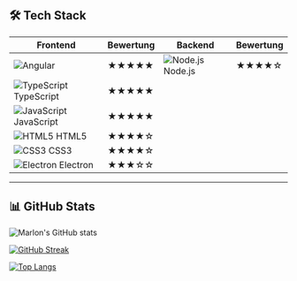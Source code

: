 ## 🛠️ Tech Stack

| Frontend                        | Bewertung | Backend      | Bewertung |
|--------------------------------|-----------|--------------|-----------|
| ![Angular](https://img.shields.io/badge/Angular-DD0031?style=for-the-badge&logo=angular&logoColor=white)     | ★★★★★    | ![Node.js](https://img.shields.io/badge/Node.js-339933?style=for-the-badge&logo=nodedotjs&logoColor=white) Node.js     | ★★★★☆  |
| ![TypeScript](https://img.shields.io/badge/TypeScript-3178C6?style=for-the-badge&logo=typescript&logoColor=white) TypeScript  | ★★★★★    |              |           |
| ![JavaScript](https://img.shields.io/badge/JavaScript-F7DF1E?style=for-the-badge&logo=javascript&logoColor=black) JavaScript  | ★★★★★    |              |           |
| ![HTML5](https://img.shields.io/badge/HTML5-E34F26?style=for-the-badge&logo=html5&logoColor=white) HTML5       | ★★★★☆    |              |           |
| ![CSS3](https://img.shields.io/badge/CSS3-1572B6?style=for-the-badge&logo=css3&logoColor=white) CSS3        | ★★★★☆    |              |           |
| ![Electron](https://img.shields.io/badge/Electron-47848F?style=for-the-badge&logo=electron&logoColor=white) Electron    | ★★★☆☆    |              |           |

---

## 📊 GitHub Stats

![Marlon's GitHub stats](https://github-readme-stats.vercel.app/api?username=MarlonWeiss2010&show_icons=true&theme=radical)

[![GitHub Streak](https://streak-stats.demolab.com/?user=MarlonWeiss2010&theme=radical)](https://git.io/streak-stats)

[![Top Langs](https://github-readme-stats.vercel.app/api/top-langs/?username=MarlonWeiss2010&layout=compact&theme=radical)](https://github.com/anuraghazra/github-readme-stats)
